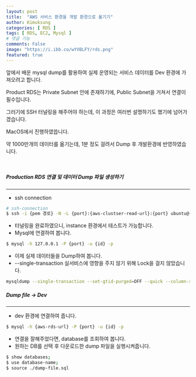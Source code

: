 ```yaml
---
layout: post
title:  "AWS 서비스 환경을 개발 환경으로 옮기기"
author: Kimuksung
categories: [ RDS ]
tags: [ RDS, EC2, Mysql ]
# 댓글 기능
comments: False
image: "https://i.ibb.co/wYVBLFY/rds.png"
featured: true
---
```


앞에서 배운 mysql dump를 활용하여 실제 운영되는 서비스 데이터를 Dev 환경에 가져오려고 합니다.

Product RDS는 Private Subnet 안에 존재하기에, Public Subnet을 거쳐서 연결이 필수입니다.

그러기에 SSH 터널링을 해주어야 하는데, 이 과정은 여러번 설명하기도 했기에 넘어가겠습니다.

MacOS에서 진행하였씁니다.

약 1000만개의 데이터를 옮기는데, 1분 정도 걸려서 Dump 후 개발환경에 반영하였습니다.

<br>

##### Production RDS 연결 및 데이터 Dump 파일 생성하기
---
- ssh connection

```bash
# ssh-connection
$ ssh -i {pem 경로} -N -L {port}:{aws-clustser-read-url}:{port} ubuntu@{public-ip}
```

- 터널링을 완료하였으니, instance 환경에서 테스트가 가능합니다.
- Mysql에 연결하여 봅니다.

```bash
$ mysql -h 127.0.0.1 -P {port} -u {id} -p
```

- 이제 실제 데이터들을 Dump하여 봅니다.
- --single-transaction 실서비스에 영향을 주지 않기 위해 Lock을 걸지 않았습니다.

```bash
mysqldump --single-transaction --set-gtid-purged=OFF --quick --column-statistics=0 -h 127.0.0.1 -P {port} -u {id} {database} {table} > {file_name}.sql
```

##### Dump file → Dev
---
- dev 환경에 연결하여 줍니다.

```bash
$ mysql -h {aws-rds-url} -P {port} -u {id} -p
```

- 연결을 잘해주었다면, database를 조회하여 봅니다.
- 원하는 DB를 선택 후 다운로드한 dump 파일을 실행시켜줍니다.

```bash
$ show databases;
$ use database-name;
$ source ./dump-file.sql
```